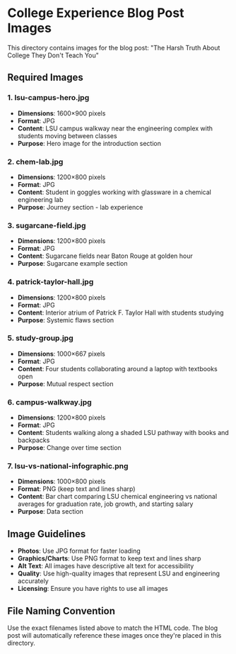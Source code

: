 # College Experience Blog Post Images

This directory contains images for the blog post: "The Harsh Truth About College They Don't Teach You"

## Required Images

### 1. lsu-campus-hero.jpg
- **Dimensions**: 1600×900 pixels
- **Format**: JPG
- **Content**: LSU campus walkway near the engineering complex with students moving between classes
- **Purpose**: Hero image for the introduction section

### 2. chem-lab.jpg
- **Dimensions**: 1200×800 pixels
- **Format**: JPG
- **Content**: Student in goggles working with glassware in a chemical engineering lab
- **Purpose**: Journey section - lab experience

### 3. sugarcane-field.jpg
- **Dimensions**: 1200×800 pixels
- **Format**: JPG
- **Content**: Sugarcane fields near Baton Rouge at golden hour
- **Purpose**: Sugarcane example section

### 4. patrick-taylor-hall.jpg
- **Dimensions**: 1200×800 pixels
- **Format**: JPG
- **Content**: Interior atrium of Patrick F. Taylor Hall with students studying
- **Purpose**: Systemic flaws section

### 5. study-group.jpg
- **Dimensions**: 1000×667 pixels
- **Format**: JPG
- **Content**: Four students collaborating around a laptop with textbooks open
- **Purpose**: Mutual respect section

### 6. campus-walkway.jpg
- **Dimensions**: 1200×800 pixels
- **Format**: JPG
- **Content**: Students walking along a shaded LSU pathway with books and backpacks
- **Purpose**: Change over time section

### 7. lsu-vs-national-infographic.png
- **Dimensions**: 1000×800 pixels
- **Format**: PNG (keep text and lines sharp)
- **Content**: Bar chart comparing LSU chemical engineering vs national averages for graduation rate, job growth, and starting salary
- **Purpose**: Data section

## Image Guidelines

- **Photos**: Use JPG format for faster loading
- **Graphics/Charts**: Use PNG format to keep text and lines sharp
- **Alt Text**: All images have descriptive alt text for accessibility
- **Quality**: Use high-quality images that represent LSU and engineering accurately
- **Licensing**: Ensure you have rights to use all images

## File Naming Convention

Use the exact filenames listed above to match the HTML code. The blog post will automatically reference these images once they're placed in this directory.
